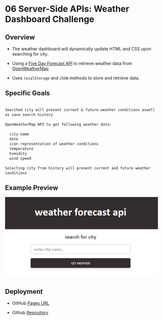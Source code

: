 # 06 Server-Side APIs: Weather Dashboard Challenge


## Overview


* The weather dashboard will dynamically update HTML and CSS upon searching for city. 

* Using a [Five Day Forecast API](https:/openweathermap.org/forecast5) to retrieve weather data from [OpenWeatherMap](https://openweathermap.org/) 

* Uses `localStorage` and `JSON` methods to store and retrieve data.



## Specific Goals

```

Searched city will present current & future weather conditions aswell as save search history

OpenWeatherMap API to get following weather data:
  
  city name 
  date 
  icon representation of weather conditions 
  temperature
  humidity
  wind speed

Selecting city from history will present current and future weather conditions 

```


## Example Preview

![WIP](./Assets/images/7pIxbgV.png)



## Deployment

* GitHub [Pages URL](https://seanwsutter.github.io/06-serverapi-challenge-sws/)

* Github [Repository](https://github.com/seanwsutter/06-serverapi-challenge-sws/)




